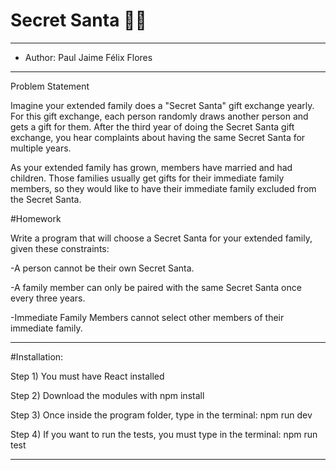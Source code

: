 # Secret Santa 🎅🏻
* ** *****************************************************************************************************************************************

* Author:  Paul Jaime Félix Flores

* ** *****************************************************************************************************************************************

Problem Statement

Imagine your extended family does a "Secret Santa" gift exchange yearly. For this gift
exchange, each person randomly draws another person and gets a gift for them.
After the third year of doing the Secret Santa gift exchange, you hear complaints about having
the same Secret Santa for multiple years.

As your extended family has grown, members have married and had children. Those families
usually get gifts for their immediate family members, so they would like to have their immediate
family excluded from the Secret Santa.

#Homework

Write a program that will choose a Secret Santa for your extended family, given these
constraints:

-A person cannot be their own Secret Santa.

-A family member can only be paired with the same Secret Santa once every three years.

-Immediate Family Members cannot select other members of their immediate family.
   
* ** *****************************************************************************************************************************************
#Installation:

Step 1) You must have React installed

Step 2) Download the modules with npm install

Step 3) Once inside the program folder, type in the terminal: npm run dev

Step 4) If you want to run the tests, you must type in the terminal: npm run test
   


* ** *****************************************************************************************************************************************

